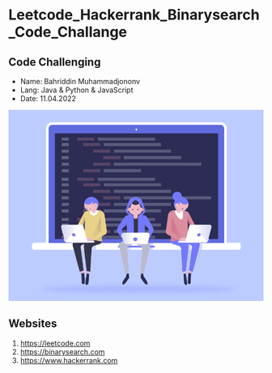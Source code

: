 # Leetcode_Hackerrank_Binarysearch_Code_Challange

## Code Challenging

* Name: Bahriddin Muhammadjononv
* Lang: Java & Python & JavaScript
* Date: 11.04.2022


<img src="./src/Bahriddin_Muhammadjonov_githhub.gif" alt="Code Chalange">


## Websites
1. https://leetcode.com
2. https://binarysearch.com
3. https://www.hackerrank.com
